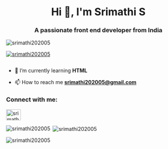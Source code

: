 <h1 align="center">Hi 👋, I'm Srimathi S</h1>
<h3 align="center">A passionate front end developer from India</h3>

<p align="left"> <img src="https://komarev.com/ghpvc/?username=srimathi202005&label=Profile%20views&color=0e75b6&style=flat" alt="srimathi202005" /> </p>

<p align="left"> <a href="https://github.com/ryo-ma/github-profile-trophy"><img src="https://github-profile-trophy.vercel.app/?username=srimathi202005" alt="srimathi202005" /></a> </p>

<p align="left"> <a href="https://twitter.com/" target="blank"><img src="https://img.shields.io/twitter/follow/?logo=twitter&style=for-the-badge" alt="" /></a> </p>

- 🌱 I’m currently learning **HTML**

- 📫 How to reach me **srimathi202005@gmail.com**

<h3 align="left">Connect with me:</h3>
<p align="left">
<a href="https://linkedin.com/in/srimathi s" target="blank"><img align="center" src="https://raw.githubusercontent.com/rahuldkjain/github-profile-readme-generator/master/src/images/icons/Social/linked-in-alt.svg" alt="srimathi s" height="30" width="40" /></a>
</p>

<p><img align="left" src="https://github-readme-stats.vercel.app/api/top-langs?username=srimathi202005&show_icons=true&locale=en&layout=compact" alt="srimathi202005" /></p>

<p>&nbsp;<img align="center" src="https://github-readme-stats.vercel.app/api?username=srimathi202005&show_icons=true&locale=en" alt="srimathi202005" /></p>

<p><img align="center" src="https://github-readme-streak-stats.herokuapp.com/?user=srimathi202005&" alt="srimathi202005" /></p>
